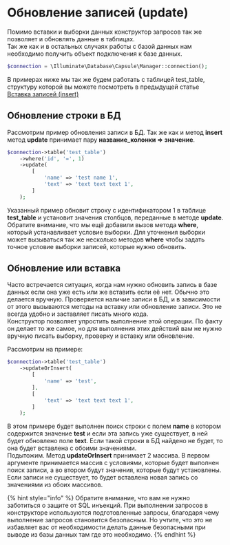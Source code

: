 # Обновление записей \(update\)

Помимо вставки и выборки данных конструктор запросов так же позволяет и обновлять данные в таблицах.  
Так же как и в остальных случаях работы с базой данных нам необходимо получить объект подключения к базе данных. 

```php
$connection = \Illuminate\Database\Capsule\Manager::connection();
```

В примерах ниже мы так же будем работать с таблицей test\_table, структуру которой вы можете посмотреть в предыдущей статье [Вставка записей \(insert\)](https://johncms.com/documentation/db-insert/)

## Обновление строки в БД

Рассмотрим пример обновления записи в БД. Так же как и метод **insert** метод **update** принимает пару **название\_колонки =&gt; значение**.

```php
$connection->table('test_table')
    ->where('id', '=', 1)
    ->update(
        [
            'name' => 'test name 1',
            'text' => 'text text text 1',
        ]
    );
```

Указанный пример обновит строку с идентификатором 1 в таблице **test\_table** и установит значения столбцов, переданные в методе **update**. Обратите внимание, что мы ещё добавили вызов метода **where**, который устанавливает условие выборки. Для уточнения выборки может вызываться так же несколько методов **where** чтобы задать точное условие выборки записей, которые нужно обновить.

## Обновление или вставка

Часто встречается ситуация, когда нам нужно обновить запись в базе данных если она уже есть или же вставить если её нет. Обычно это делается вручную. Проверяется наличие записи в БД, и в зависимости от этого вызываются методы на вставку или обновление записи. Это не всегда удобно и заставляет писать много кода.  
Конструктор позволяет упростить выполнение этой операции. По факту он делает то же самое, но для выполнения этих действий вам не нужно вручную писать выборку, проверку и вставку или обновление.

Рассмотрим на примере:

```php
$connection->table('test_table')
    ->updateOrInsert(
        [
            'name' => 'test',
        ],
        [
            'text' => 'text text text 1',
        ]
    );
```

В этом примере будет выполнен поиск строки с полем **name** в котором содержится значение **test** и если эта запись уже существует, в ней будет обновлено поле **text**. Если такой строки в БД найдено не будет, то она будет вставлена с обоими значениями.  
Подытожим. Метод **updateOrInsert** принимает 2 массива. В первом аргументе принимается массив с условиями, которые будет выполнен поиск записи, а во втором будут значения, которые будут установлены. Если записи не существует, то будет вставлена новая запись со значениями из обоих массивов.

{% hint style="info" %}
Обратите внимание, что вам не нужно заботиться о защите от SQL инъекций. При выполнении запросов в конструкторе используются подготовленные запросы, благодаря чему выполнение запросов становится безопасным. Но учтите, что это не избавляет вас от необходимости делать данные безопасными при выводе из базы данных там где это необходимо.
{% endhint %}

